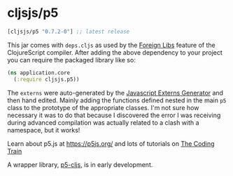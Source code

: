 # cljsjs/p5

[](dependency)
```clojure
[cljsjs/p5 "0.7.2-0"] ;; latest release
```
[](/dependency)

This jar comes with `deps.cljs` as used by the [Foreign Libs][flibs] feature
of the ClojureScript compiler. After adding the above dependency to your project
you can require the packaged library like so:

```clojure
(ns application.core
  (:require cljsjs.p5))
```

The `externs` were auto-generated by the [Javascript Externs Generator](https://github.com/jmmk/javascript-externs-generator) and then hand edited. Mainly adding the functions defined nested in the main `p5` class to the prototype of the appropriate classes. I'm not sure how necessary it was to do that because I discovered the error I was receiving during advanced compilation was actually related to a clash with a namespace, but it works!

Learn about p5.js at https://p5js.org/ and lots of tutorials on [The Coding Train](https://www.youtube.com/user/shiffman)

A wrapper library, [p5-cljs](https://github.com/pablinos/p5-cljs), is in early development.

[flibs]: https://clojurescript.org/reference/packaging-foreign-deps
